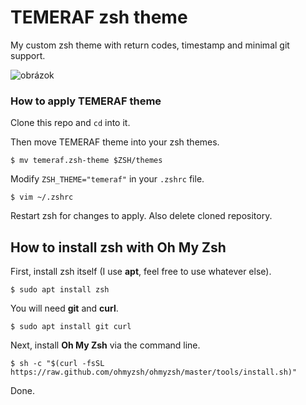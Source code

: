 # TEMERAF zsh theme

My custom zsh theme with return codes, timestamp and minimal git support.

![obrázok](https://user-images.githubusercontent.com/75210139/158033940-b2a1d031-5739-4214-beb2-24d0c7c594f9.png)

### How to apply TEMERAF theme
Clone this repo and `cd` into it.

Then move TEMERAF theme into your zsh themes.
```
$ mv temeraf.zsh-theme $ZSH/themes
```
Modify `ZSH_THEME="temeraf"` in your `.zshrc` file.
```
$ vim ~/.zshrc
```
Restart zsh for changes to apply. Also delete cloned repository.

## How to install zsh with Oh My Zsh
First, install zsh itself (I use **apt**, feel free to use whatever else).
```
$ sudo apt install zsh
```
You will need **git** and **curl**.
```
$ sudo apt install git curl
```
Next, install **Oh My Zsh** via the command line.
```
$ sh -c "$(curl -fsSL https://raw.github.com/ohmyzsh/ohmyzsh/master/tools/install.sh)"
```
Done.
